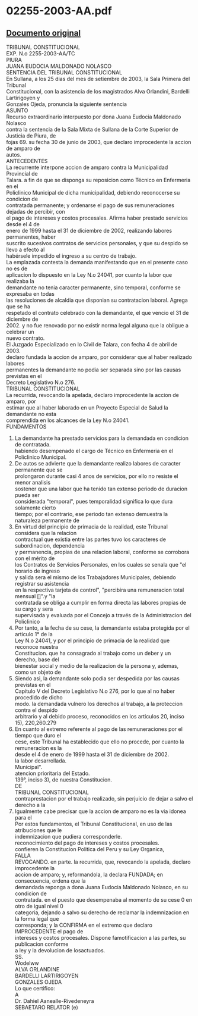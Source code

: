 
02255-2003-AA.pdf
=================
  
[Documento original](https://tc.gob.pe/jurisprudencia/2003/02255-2003-AA.pdf)  
---  
TRIBUNAL CONSTITUCIONAL  
EXP. N.o 2255-2003-AA/TC  
PIURA  
JUANA EUDOCIA MALDONADO NOLASCO  
SENTENCIA DEL TRIBUNAL CONSTITUCIONAL  
En Sullana, a los 25 dias del mes de setiembre de 2003, la Sala Primera del Tribunal  
Constitucional, con la asistencia de los magistrados Alva Orlandini, Bardelli Lartirigoyen y  
Gonzales Ojeda, pronuncia la siguiente sentencia  
ASUNTO  
Recurso extraordinario interpuesto por dona Juana Eudocia Maldonado Nolasco  
contra la sentencia de la Sala Mixta de Sullana de la Corte Superior de Justicia de Piura, de  
fojas 69. su fecha 30 de junio de 2003, que declaro improcedente la accion de amparo de  
autos.  
ANTECEDENTES  
La recurrente interpone accion de amparo contra la Municipalidad Provincial de  
Talara. a fin de que se disponga su reposicion como Técnico en Enfermeria en el  
Policlinico Municipal de dicha municipalidad, debiendo reconocerse su condicion de  
contratada permanente; y ordenarse el pago de sus remuneraciones dejadas de percibir, con  
el pago de intereses y costos procesales. Afirma haber prestado servicios desde el 4 de  
enero de 1999 hasta el 31 de diciembre de 2002, realizando labores permanentes, haber  
suscrito sucesivos contratos de servicios personales, y que su despido se llevo a efecto al  
habérsele impedido el ingreso a su centro de trabajo.  
La emplazada contesta la demanda manifestando que en el presente caso no es de  
aplicacion lo dispuesto en la Ley N.o 24041, por cuanto la labor que realizaba la  
demandante no tenia caracter permanente, sino temporal, conforme se expresaba en todas  
las resoluciones de alcaldia que disponian su contratacion laboral. Agrega que se ha  
respetado el contrato celebrado con la demandante, el que vencio el 31 de diciembre de  
2002. y no fue renovado por no existir norma legal alguna que la obligue a celebrar un  
nuevo contrato.  
El Juzgado Especializado en lo Civil de Talara, con fecha 4 de abril de 2003.  
declaro fundada la accion de amparo, por considerar que al haber realizado labores  
permanentes la demandante no podia ser separada sino por las causas previstas en el  
Decreto Legislativo N.o 276.  
TRIBUNAL CONSTITUCIONAL  
La recurrida, revocando la apelada, declaro improcedente la accion de amparo, por  
estimar que al haber laborado en un Proyecto Especial de Salud la demandante no esta  
comprendida en los alcances de la Ley N.o 24041.  
FUNDAMENTOS  
1. La demandante ha prestado servicios para la demandada en condicion de contratada.  
habiendo desempenado el cargo de Técnico en Enfermeria en el Policlinico Municipal.  
2. De autos se advierte que la demandante realizo labores de caracter permanente que se  
prolongaron durante casi 4 anos de servicios, por ello no resiste el menor analisis  
sostener que una labor que ha tenido tan extenso periodo de duracion pueda ser  
considerada "temporal", pues temporalidad significa lo que dura solamente cierto  
tiempo; por el contrario, ese periodo tan extenso demuestra la naturaleza permanente de  
3. En virtud del principio de primacia de la realidad, este Tribunal considera que la relacion  
contractual que existia entre las partes tuvo los caracteres de subordinacion, dependencia  
y permanencia, propias de una relacion laboral, conforme se corrobora con el mérito de  
los Contratos de Servicios Personales, en los cuales se senala que "el horario de ingreso  
y salida sera el mismo de los Trabajadores Municipales, debiendo registrar su asistencia  
en la respectiva tarjeta de control", "percibira una remuneracion total mensual []".y "la  
contratada se obliga a cumplir en forma directa las labores propias de su cargo y sera  
supervisada y evaluada por el Concejo a través de la Administracion del Policlinico  
4. Por tanto, a la fecha de su cese, la demandante estaba protegida por el articulo 1° de la  
Ley N.o 24041, y por el principio de primacia de la realidad que reconoce nuestra  
Constitucion. que ha consagrado al trabajo como un deber y un derecho, base del  
bienestar social y medio de la realizacion de la persona y, ademas, como un objeto de  
5. Siendo asi, la demandante solo podia ser despedida por las causas previstas en el  
Capitulo V del Decreto Legislativo N.o 276, por lo que al no haber procedido de dicho  
modo. la demandada vulnero los derechos al trabajo, a la proteccion contra el despido  
arbitrario y al debido proceso, reconocidos en los articulos 20, inciso 15), 220,260.279  
6. En cuanto al extremo referente al pago de las remuneraciones por el tiempo que duro el  
cese, este Tribunal ha establecido que ello no procede, por cuanto la remuneracion es la  
desde el 4 de enero de 1999 hasta el 31 de diciembre de 2002.  
la labor desarrollada.  
Municipal".  
atencion prioritaria del Estado.  
139°, inciso 3), de nuestra Constitucion.  
DE  
TRIBUNAL CONSTITUCIONAL  
contraprestacion por el trabajo realizado, sin perjuicio de dejar a salvo el derecho a la  
7. Igualmente cabe precisar que la accion de amparo no es la via idonea para el  
Por estos fundamentos, el Tribunal Constitucional, en uso de las atribuciones que le  
indemnizacion que pudiera corresponderle.  
reconocimiento del pago de intereses y costos procesales.  
confieren la Constitucion Politica del Peru y su Ley Organica,  
FALLA  
REVOCANDO. en parte. la recurrida, que, revocando la apelada, declaro improcedente la  
accion de amparo; y, reformandola, la declara FUNDADA; en consecuencia, ordena que la  
demandada reponga a dona Juana Eudocia Maldonado Nolasco, en su condicion de  
contratada. en el puesto que desempenaba al momento de su cese 0 en otro de igual nivel 0  
categoria, dejando a salvo su derecho de reclamar la indemnizacion en la forma legal que  
corresponda; y la CONFIRMA en el extremo que declaro IMPROCEDENTE el pago de  
intereses y costos procesales. Dispone famotificacion a las partes, su publicacion conforme  
a ley y la devolucion de losactuados.  
SS.  
Wodelww  
ALVA ORLANDINE  
BARDELLI LARTIRIGOYEN  
GONZALES OJEDA  
Lo que certifico:  
A  
Dr. Dahiel Aanealle-Rivedeneyra  
SEBAETARO RELATOR (e)
